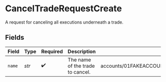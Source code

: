 # CancelTradeRequestCreate

A request for canceling all executions underneath a trade.


## Fields

| Field                                                                           | Type                                                                            | Required                                                                        | Description                                                                     | Example                                                                         |
| ------------------------------------------------------------------------------- | ------------------------------------------------------------------------------- | ------------------------------------------------------------------------------- | ------------------------------------------------------------------------------- | ------------------------------------------------------------------------------- |
| `name`                                                                          | *str*                                                                           | :heavy_check_mark:                                                              | The name of the trade to cancel.                                                | accounts/01FAKEACCOUNT1TYKWEYRH8S2K/trades/01FAKETRADEIDPROVIDEDFROMCREATETRADE |